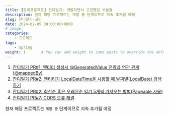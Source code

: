 ```yaml
---
title: [토이프로젝트] 잔디일기: 개발하면서 고민했던 부분들
description: 현재 해당 프로젝트는 개발 중 단계이므로 지속 추가될 예정
slug: 잔디일기-고민
date: 2024-02-05 00:00:00+0000
# image: 
categories:
    - 프로젝트
tags:
    - Spring
weight: 1       # You can add weight to some posts to override the default sorting (date descending)
---
```


1. [잔디일기 PR#1: 엔티티 생성시 @GeneratedValue 전략과 연관 관계(@mappedBy)](https://github.com/CHZZK-Study/Grass-Diary-Server/pull/1#issuecomment-1926062247)
2. [잔디일기 PR#2: 엔티티가 LocalDateTime을 사용할 때 날짜별(LocalDate) 검색하기](https://github.com/CHZZK-Study/Grass-Diary-Server/pull/2#issuecomment-1958489985)
3. [잔디일기 PR#2: 최신순 혹은 오래된순 일기 5개씩 가져오는 방법(Pageable 사용)](https://github.com/CHZZK-Study/Grass-Diary-Server/pull/2#issuecomment-1963324688)
4. [잔디일기 PR#7: CORS 오류 해결](https://github.com/CHZZK-Study/Grass-Diary-Server/pull/7)


현재 해당 프로젝트는 `개발 중` 단계이므로 지속 추가될 예정